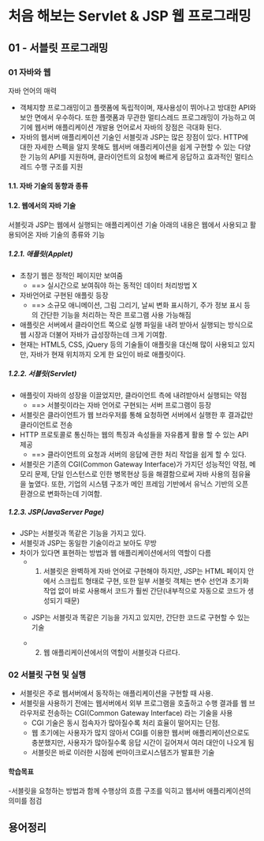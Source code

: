 # 처음 해보는 Servlet & JSP 웹 프로그래밍

## 01 - 서블릿 프로그래밍

### 01 자바와 웹

자바 언어의 매력
- 객체지향 프로그래밍이고 플랫폼에 독립적이며, 재사용성이 뛰어나고 방대한 API와 보안 면에서 우수하다. 또한 플랫폼과 무관한 멀티스레드 프로그래밍이 가능하고 여기에 웹서버 애플리케이션 개발용 언어로서 자바의 장점은 극대화 된다.
- 자바의 웹서버 애플리케이션 기술인 서블릿과 JSP는 많은 장점이 있다. HTTP에 대한 자세한 스펙을 알지 못해도 웹서버 애플리케이션을 쉽게 구현할 수 있는 다양한 기능의 API를 지원하며, 클라이언트의 요청에 빠르게 응답하고 효과적인 멀티스레드 수행 구조를 지원

#### 1.1. 자바 기술의 동향과 종류



#### 1.2. 웹에서의 자바 기술
서블릿과 JSP는 웹에서 실행되는 애플리케이션 기술
아래의 내용은 웹에서 사용되고 활용되어온 자바 기술의 종류와 기능


##### 1.2.1. 애플릿(Applet)
- 초창기 웹은 정적인 페이지만 보여줌
    - ==> 실시간으로 보여줘야 하는 동적인 데이터 처리방법 X
- 자바언어로 구현된 애플릿 등장
    - ==> 소규모 애니메이션, 그림 그리기, 날씨 변화 표시하기, 주가 정보 표시 등의 간단한 기능을 처리하는 작은 프로그램 사용 가능해짐
- 애플릿은 서버에서 클라이언트 쪽으로 실행 파일을 내려 받아서 실행되는 방식으로 웹 시장과 더불어 자바가 급성장하는데 크게 기여함.
- 현재는 HTML5, CSS, jQuery 등의 기술들이 애플릿을 대신해 많이 사용되고 있지만, 자바가 현재 위치까지 오게 한 요인이 바로 애플릿이다.



##### 1.2.2. 서블릿(Servlet)
- 애플릿이 자바의 성장을 이끌었지만, 클라이언트 측에 내려받아서 실행되는 약점
    - ==> 서블릿이라는 자바 언어로 구현되는 서버 프로그램이 등장
- 서블릿은 클라이언트가 웹 브라우저를 통해 요청하면 서버에서 실행한 후 결과값만 클라이언트로 전송
- HTTP 프로토콜로 통신하는 웹의 특징과 속성들을 자유롭게 활용 할 수 있는 API 제공
    - ==> 클라이언트의 요청과 서버의 응답에 관한 처리 작업을 쉽게 할 수 있다.
- 서블릿은 기존의 CGI(Common Gateway Interface)가 가지던 성능적인 약점, 메모리 문제, 단일 인스턴스로 인한 병목현상 등을 해결함으로써 자바 사용의 점유율을 높였다. 또한, 기업의 시스템 구조가 메인 프레임 기반에서 유닉스 기반의 오픈 환경으로 변화하는데 기여함.



##### 1.2.3. JSP(JavaServer Page)
- JSP는 서블릿과 똑같은 기능을 가지고 있다.
- 서블릿과 JSP는 동일한 기술이라고 보아도 무방
- 차이가 있다면 표현하는 방법과 웹 애플리케이션에서의 역할이 다름
    - 1. 서블릿은 완벽하게 자바 언어로 구현해야 하지만, JSP는 HTML 페이지 안에서 스크립트 형태로 구현, 또한 일부 서블릿 객체는 변수 선언과 초기화 작업 없이 바로 사용해서 코드가 훨씬 간단(내부적으로 자동으로 코드가 생성되기 때문)
    - JSP는 서블릿과 똑같은 기능을 가지고 있지만, 간단한 코드로 구현할 수 있는 기술

    - 2. 웹 애플리케이션에서의 역할이 서블릿과 다르다.




### 02 서블릿 구현 및 실행
- 서블릿은 주로 웹서버에서 동작하는 애플리케이션을 구현할 때 사용.
- 서블릿을 사용하기 전에는 웹서버에서 외부 프로그램을 호출하고 수행 결과를 웹 브라우저로 전송하는 CGI(Common Gateway Interface) 라는 기술을 사용
    - CGI 기술은 동시 접속자가 많아질수록 처리 효율이 떨어지는 단점.
    - 웹 초기에는 사용자가 많지 않아서 CGI를 이용한 웹서버 애플리케이션으로도 충분했지만, 사용자가 많아질수록 응답 시간이 길어져서 여러 대안이 나오게 됨
    - 서블릿은 바로 이러한 시점에 썬마이크로시스템즈가 발표한 기술

#### 학습목표
-서블릿을 요청하는 방법과 함께 수행상의 흐름 구조를 익히고 웹서버 애플리케이션의 의미를 점검




## 용어정리
